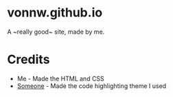 # vonnw.github.io
A ~really good~ site, made by me.

# Credits
* Me - Made the HTML and CSS
* [Someone](https://github.com/jwarby/jekyll-pygments-themes/blob/master/native.css) - Made the code highlighting theme I used
